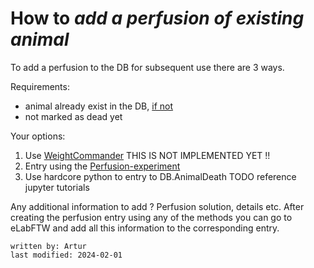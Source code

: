 # How to _add a perfusion of existing animal_

To add a perfusion to the DB for subsequent use there are 3 ways.

Requirements:
- animal already exist in the DB, [if not](animalcreation.md)
- not marked as dead yet

Your options:
1. Use [WeightCommander](../gui_documentation/WeightCommander.md) THIS IS NOT IMPLEMENTED YET !!
2. Entry using the [Perfusion-experiment](../eLabFTW_documentation/experiment_perfusion.md) 
3. Use hardcore python to entry to DB.AnimalDeath TODO reference jupyter tutorials

Any additional information to add ? Perfusion solution, details etc.
After creating the perfusion entry using any of the methods you can go to eLabFTW and add all this information to the 
corresponding entry.
~~~~
written by: Artur
last modified: 2024-02-01
~~~~
